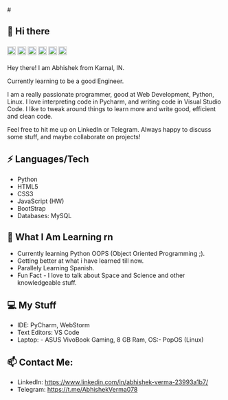 #<h2> 👋 Hi there </h2>
<h3>
	
<img src = "https://cdn3.iconfinder.com/data/icons/logos-and-brands-adobe/512/267_Python-512.png" width = "20"> 
<img src = "https://cdn.iconscout.com/icon/free/png-256/html5-40-1175193.png" width = "20">   
<img src = "https://cdn4.iconfinder.com/data/icons/social-media-logos-6/512/121-css3-512.png" width = "20">   
<img src = "https://upload.wikimedia.org/wikipedia/commons/thumb/9/99/Unofficial_JavaScript_logo_2.svg/1024px-Unofficial_JavaScript_logo_2.svg.png" width = "20">   
<img src = "https://cdn.iconscout.com/icon/free/png-256/bootstrap-226077.png" width = "20">     
<img src = "https://i2.wp.com/blogs.perficient.com/files/2015/09/Azure-SQL-Database.png?fit=512%2C512&ssl=1" width = "20">     
     
</h3>
Hey there! I am Abhishek from Karnal, IN.

Currently learning to be a good Engineer.

I am a really passionate programmer, good at Web Development, Python, Linux. I love interpreting code in Pycharm, and writing code in Visual Studio Code. I like to tweak around things to learn more and write good, efficient and clean code.

Feel free to hit me up on LinkedIn or Telegram. Always happy to discuss some stuff, and maybe collaborate on projects!


## ⚡ Languages/Tech

 - Python
 - HTML5
 - CSS3
 - JavaScript (HW)
 - BootStrap
 - Databases: MySQL
 
##  👀 What I Am Learning rn

- Currently learning Python OOPS (Object Oriented Programming ;).
- Getting better at what i have learned till now.
- Parallely Learning Spanish.
- Fun Fact - I love to talk about Space and Science and other knowledgeable stuff.


##  💻 My Stuff

 - IDE: PyCharm, WebStorm
 - Text Editors: VS Code
 - Laptop:
			- ASUS VivoBook Gaming, 8 GB Ram, OS:- PopOS (Linux)

## 📫  Contact Me:

 - LinkedIn: https://www.linkedin.com/in/abhishek-verma-23993a1b7/
 - Telegram: https://t.me/AbhishekVerma078
 
